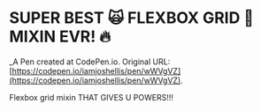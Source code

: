 # SUPER BEST 🙀 FLEXBOX GRID 🌭 MIXIN EVR! 🔥
 _A Pen created at CodePen.io. Original URL: [https://codepen.io/iamjoshellis/pen/wWVgVZ](https://codepen.io/iamjoshellis/pen/wWVgVZ).

 Flexbox grid mixin THAT GIVES U POWERS!!!
